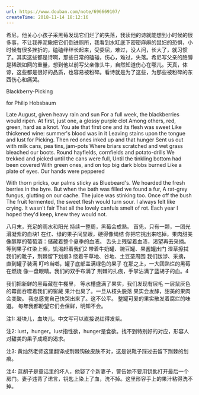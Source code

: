 ```yaml
---
url: https://www.douban.com/note/696669107/
createTime: 2018-11-14 18:12:16
---
```


希尼，他关心小孩子采黑莓发现它们烂了的失落，我读他的诗就能想到小时候的很多事，不让我养泥鳅把它们倒进厕所，我看到水缸底下密密麻麻的鼠妇的恐惧，小时候有很多挫折的，磕磕绊绊长起来，受委屈，难过，没人问，长大了，就习惯了。其实这些都是诗啊，那些日常的磕碰，伤心，难过，失落。希尼写父亲的胳膊是稀疏如网的重量，想到他以前写父亲像头牛，自然知道伤心在哪儿。天真，体谅，这些都是很好的品质，也容易被粉碎。看诗就是为了这些，为那些被粉碎的东西伤心和痛哭。

Blackberry-Picking

for Philip Hobsbaum

Late August, given heavy rain and sun
For a full week, the blackberries would ripen.
At first, just one, a glossy purple clot 
Among others, red, green, hard as a knot.
You ate that first one and its flesh was sweet
Like thickened wine: summer's blood was in it
Leaving stains upon the tongue and lust for
Picking. Then red ones inked up and that hunger
Sent us out with milk cans, pea tins, jam-pots
Where briars scratched and wet grass bleached our boots.
Round hayfields, cornfields and potato-drills
We trekked and picked until the cans were full,
Until the tinkling bottom had been covered
With green ones, and on top big dark blobs burned
Like a plate of eyes. Our hands were peppered

With thorn pricks, our palms sticky as Bluebeard's.
We hoarded the fresh berries in the byre.
But when the bath was filled we found a fur,
A rat-grey fungus, glutting on our cache.
The juice was stinking too. Once off the bush
The fruit fermented, the sweet flesh would turn sour.
I always felt like crying. It wasn't fair
That all the lovely canfuls smelt of rot.
Each year I hoped they'd keep, knew they would not.

八月末，充足的雨水和阳光
持续一整周，黑莓会成熟。
首先，只有一颗，一团光滑凝紫的血块1
在红、绿的果子间显眼，硬得像绳结
你把它挑出来吃掉，果肉甜美
像醇厚的葡萄酒：储藏着整个夏季的血液。
舌头上残留着血渍，渴望再去采摘。
等到果子红染上紫，饥渴赶着我们2
带着牛奶罐、豌豆罐、果酱罐出门
湿草擦拭我们的靴子，荆棘留下划痕3
绕着干草地、谷地、土豆垄周围
我们跋涉、采摘，直到罐子装满
叮呤当啷，罐子底部盖满绿色的果子
在那之上，一大团熟烂的黑莓在燃烧
像一盘眼睛。我们的双手布满了
荆棘的扎痕，手掌沾满了蓝胡子的血。4

我们把新鲜的黑莓藏在牛棚里，
等水槽盛满了果实，我们发现有层毛
一层鼠灰色的霉菌吞噬着我们的窖藏
果汁也臭了。一旦从枝头脱落
果实会发酵，甜美的果肉会变酸。
我总感觉自己快哭出来了。这不公平。
整罐可爱的果实散发着腐烂的味道。
每年我都盼望它们会保鲜，明知不会。

注1:
凝块儿，血块儿。中文写可以直接说红得发紫。

注2:
lust，hunger。lust指性欲，hunger是食欲。找不到特别好的对应，形容人对甜美的果子成瘾的渴求。

注3:
黄灿然老师这里翻译成荆棘钩破皮肤不对，这是说靴子踩过去留下荆棘的划痕。

注4:
蓝胡子是童话里的坏人，他娶了个新妻子，警告她不要用钥匙打开最后一个房门。妻子违背了诺言，钥匙上染上了血，洗不掉。这里形容手上的果汁粘得洗不掉。